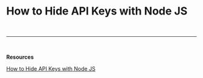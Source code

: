 # How to Hide API Keys with Node JS

<br>

---

<br>

**Resources**
<br>

[How to Hide API Keys with Node JS](https://www.youtube.com/watch?v=uk9pviyvrtg&t=87s)
